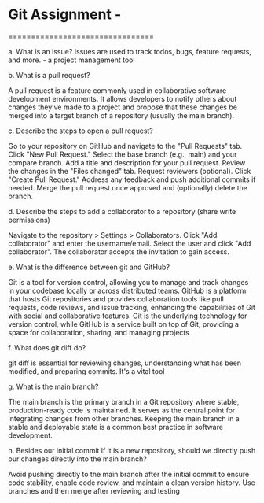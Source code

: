 # Git Assignment - <davidvaz77>

================================

a. What is an issue?
Issues are used to track todos, bugs, feature requests, and more. - a project management tool 

b. What is a pull request?

A pull request is a feature commonly used in collaborative software development environments. It allows developers to notify others about changes they’ve made to a project and propose that these changes be merged into a target branch of a repository (usually the main branch).

c. Describe the steps to open a pull request?

Go to your repository on GitHub and navigate to the "Pull Requests" tab.
Click "New Pull Request."
Select the base branch (e.g., main) and your compare branch.
Add a title and description for your pull request.
Review the changes in the "Files changed" tab.
Request reviewers (optional).
Click "Create Pull Request."
Address any feedback and push additional commits if needed.
Merge the pull request once approved and (optionally) delete the branch.

d. Describe the steps to add a collaborator to a repository (share write permissions)

Navigate to the repository > Settings > Collaborators.
Click "Add collaborator" and enter the username/email.
Select the user and click "Add collaborator".
The collaborator accepts the invitation to gain access.


e. What is the difference between git and GitHub?

Git is a tool for version control, allowing you to manage and track changes in your codebase locally or across distributed teams.
GitHub is a platform that hosts Git repositories and provides collaboration tools like pull requests, code reviews, and issue tracking, enhancing the capabilities of Git with social and collaborative features.
Git is the underlying technology for version control, while GitHub is a service built on top of Git, providing a space for collaboration, sharing, and managing projects


f. What does git diff do?

git diff is essential for reviewing changes, understanding what has been modified, and preparing commits. It's a vital tool

g. What is the main branch?

The main branch is the primary branch in a Git repository where stable, production-ready code is maintained.
It serves as the central point for integrating changes from other branches.
Keeping the main branch in a stable and deployable state is a common best practice in software development.

h. Besides our initial commit if it is a new repository, should we directly push our changes directly into the main branch?

Avoid pushing directly to the main branch after the initial commit to ensure code stability, enable code review, and maintain a clean version history.
Use branches and then merge after reviewing and testing